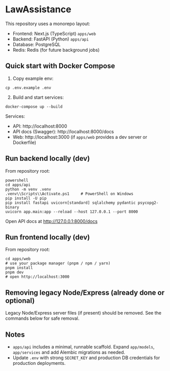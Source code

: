 ﻿# LawAssistance

This repository uses a monorepo layout:

- Frontend: Next.js (TypeScript)  `apps/web`
- Backend: FastAPI (Python)  `apps/api`
- Database: PostgreSQL
- Redis: Redis (for future background jobs)

## Quick start with Docker Compose

1. Copy example env:
```
cp .env.example .env
```

2. Build and start services:
```
docker-compose up --build
```

Services:
- API: http://localhost:8000
- API docs (Swagger): http://localhost:8000/docs
- Web: http://localhost:3000 (if `apps/web` provides a dev server or Dockerfile)

## Run backend locally (dev)

From repository root:
```
powershell
cd apps/api
python -m venv .venv
.venv\\Scripts\\Activate.ps1     # PowerShell on Windows
pip install -U pip
pip install fastapi uvicorn[standard] sqlalchemy pydantic psycopg2-binary
uvicorn app.main:app --reload --host 127.0.0.1 --port 8000
```

Open API docs at http://127.0.0.1:8000/docs

## Run frontend locally (dev)

From repository root:
```
cd apps/web
# use your package manager (pnpm / npm / yarn)
pnpm install
pnpm dev
# open http://localhost:3000
```

## Removing legacy Node/Express (already done or optional)

Legacy Node/Express server files (if present) should be removed. See the commands below for safe removal.

## Notes

- `apps/api` includes a minimal, runnable scaffold. Expand `app/models`, `app/services` and add Alembic migrations as needed.
- Update `.env` with strong `SECRET_KEY` and production DB credentials for production deployments.
